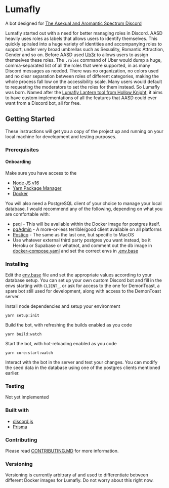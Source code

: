 # Lumafly

A bot designed for [The Asexual and Aromantic Spectrum Discord](https://discord.gg/aasd)

Lumafly started out with a need for better managing roles in Discord. AASD heavily uses roles as labels that allows users to identify themselves. This quickly spiraled into a huge variety of identities and accompanying roles to support, under very broad umbrellas such as Sexuality, Romantic Attraction, Gender and so on. Before AASD used [Ub3r](https://ub3r-b0t.com/) to allows users to assign themselves these roles. The `.roles` command of Uber would dump a huge, comma-separated list of all the roles that were supported, in as many Discord messages as needed. There was no organization, no colors used and no clear separation between roles of different categories, making the whole process fall low on the accessibility scale. Many users would default to requesting the moderators to set the roles for them instead. So Lumafly was born. Named after the [Lumafly Lantern tool from Hollow Knight](https://hollowknight.fandom.com/wiki/Lumafly_Lantern), it aims to have custom implementations of all the features that AASD could ever want from a Discord bot, all for free.

## Getting Started

These instructions will get you a copy of the project up and running on your local machine for development and testing purposes.

### Prerequisites

#### Onboarding

Make sure you have access to the

- [Node JS v16](https://nodejs.org/en/)
- [Yarn Package Manager](https://yarnpkg.com/getting-started)
- [Docker](https://www.docker.com/get-started/)

You will also need a PostgreSQL client of your choice to manage your local database. I would recommend any of the following, depending on what you are comfortable with:

- psql - This will be available within the Docker image for postgres itself.
- [pgAdmin](https://www.pgadmin.org/download/) - A more-or-less terrible/good client available on all platforms
- [Postico](https://eggerapps.at/postico/) - The same as the last one, but specific to MacOS
- Use whatever external third party postgres you want instead, be it Heroku or Supabase or whatnot, and comment out the db image in [docker-compose.yaml](./docker-compose.yaml) and set the correct envs in [.env.base](./.env.base)

### Installing

Edit the [env.base](/.env.base) file and set the appropriate values according to your database setup. You can set up your own custom Discord bot and fill in the envs starting with `CLIENT_`, or ask for access to the one for DemonToast, a spare bot still used for development, along with access to the DemonToast server.

Install node dependencies and setup your environment

```
yarn setup:init
```

Build the bot, with refreshing the builds enabled as you code

```
yarn build:watch
```

Start the bot, with hot-reloading enabled as you code

```
yarn core:start:watch
```

Interact with the bot in the server and test your changes. You can modify the seed data in the database using one of the postgres clients mentioned earlier.

### Testing

Not yet implemented

### Built with

- [discord.js](https://discord.js.org/#/)
- [Prisma](https://www.prisma.io/)

### Contributing

Please read [CONTRIBUTING.MD](./CONTRIBUTING.MD) for more information.

### Versioning

Versioning is currently arbitrary af and used to differentiate between different Docker images for Lumafly. Do not worry about this right now.
